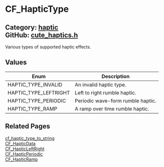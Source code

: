 [](../header.md ':include')

# CF_HapticType

Category: [haptic](/api_reference?id=haptic)  
GitHub: [cute_haptics.h](https://github.com/RandyGaul/cute_framework/blob/master/include/cute_haptics.h)  
---

Various types of supported haptic effects.

## Values

Enum | Description
--- | ---
HAPTIC_TYPE_INVALID | An invalid haptic type.
HAPTIC_TYPE_LEFTRIGHT | Left to right rumble haptic.
HAPTIC_TYPE_PERIODIC | Periodic wave-form rumble haptic.
HAPTIC_TYPE_RAMP | A ramp over time rumble haptic.

## Related Pages

[cf_haptic_type_to_string](/haptic/cf_haptic_type_to_string.md)  
[CF_HapticData](/haptic/cf_hapticdata.md)  
[CF_HapticLeftRight](/haptic/cf_hapticleftright.md)  
[CF_HapticPeriodic](/haptic/cf_hapticperiodic.md)  
[CF_HapticRamp](/haptic/cf_hapticramp.md)  
